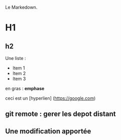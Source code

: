 Le Markedown.
# H1
## h2

Une liste : 
- Item 1
- Item 2
- Item 3

en gras : 
**emphase**

ceci est un [hyperlien] (https://google.com)

## git remote : gerer les depot distant 

## Une modification apportée
